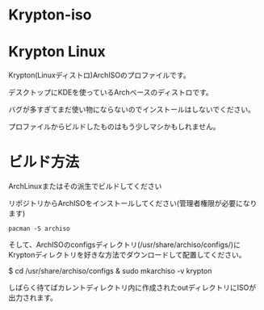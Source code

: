 # Krypton-iso

# Krypton Linux

Krypton(Linuxディストロ)ArchISOのプロファイルです。

デスクトップにKDEを使っているArchベースのディストロです。

バグが多すぎてまだ使い物にならないのでインストールはしないでください。

プロファイルからビルドしたものはもう少しマシかもしれません。

# ビルド方法

ArchLinuxまたはその派生でビルドしてください

リポジトリからArchISOをインストールしてください(管理者権限が必要になります)

`pacman -S archiso`

そして、ArchISOのconfigsディレクトリ(/usr/share/archiso/configs/)にKryptonディレクトリを好きな方法でダウンロードして配置してください。

  $ cd /usr/share/archiso/configs
  & sudo mkarchiso -v krypton


しばらく待てばカレントディレクトリ内に作成されたoutディレクトリにISOが出力されます。

